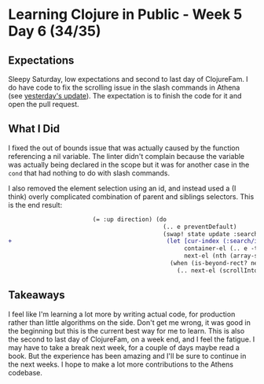 # Learning Clojure in Public - Week 5 Day 6 (34/35)

## Expectations

Sleepy Saturday, low expectations and second to last day of ClojureFam. I do have code to fix the scrolling issue in the slash commands in Athena (see [yesterday's update](./2020-07-25.md)). The expectation is to finish the code for it and open the pull request.

## What I Did

I fixed the out of bounds issue that was actually caused by the function referencing a nil variable. The linter didn't complain because the variable was actually being declared in the scope but it was for another case in the `cond` that had nothing to do with slash commands.

I also removed the element selection using an id, and instead used a (I think) overly complicated combination of parent and siblings selectors. This is the end result:

```diff
                        (= :up direction) (do
                                            (.. e preventDefault)
                                            (swap! state update :search/index #(dec (if (zero? %) (count slash-options) %)))
+                                            (let [cur-index (:search/index @state)
                                                  container-el (.. e -target -parentNode -parentNode -nextSibling -firstChild)
                                                  next-el (nth (array-seq (.. container-el -children)) cur-index)]
                                              (when (is-beyond-rect? next-el (.. container-el -parentNode))
                                                (.. next-el (scrollIntoView false {:behavior "auto"})))))
```

## Takeaways

I feel like I'm learning a lot more by writing actual code, for production rather than little algorithms on the side. Don't get me wrong, it was good in the beginning but this is the current best way for me to learn.
This is also the second to last day of ClojureFam, on a week end, and I feel the fatigue. I may have to take a break next week, for a couple of days maybe read a book. But the experience has been amazing and I'll be sure to continue in the next weeks. I hope to make a lot more contributions to the Athens codebase.

